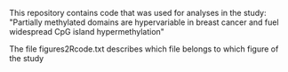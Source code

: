 This repository contains code that was used for analyses in the study: "Partially methylated domains are hypervariable in breast cancer and fuel widespread CpG island hypermethylation"

The file figures2Rcode.txt describes which file belongs to which figure of the study
